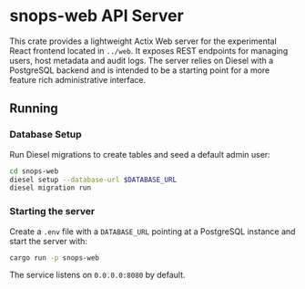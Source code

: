 # snops-web API Server

This crate provides a lightweight Actix Web server for the experimental React
frontend located in `../web`. It exposes REST endpoints for managing users,
host metadata and audit logs. The server relies on Diesel with a PostgreSQL
backend and is intended to be a starting point for a more feature rich
administrative interface.

## Running

### Database Setup

Run Diesel migrations to create tables and seed a default admin user:

```bash
cd snops-web
diesel setup --database-url $DATABASE_URL
diesel migration run
```

### Starting the server

Create a `.env` file with a `DATABASE_URL` pointing at a PostgreSQL instance and
start the server with:

```bash
cargo run -p snops-web
```

The service listens on `0.0.0.0:8080` by default.
